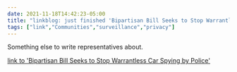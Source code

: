 ```yaml
---
date: 2021-11-18T14:42:23-05:00
title: "linkblog: just finished 'Bipartisan Bill Seeks to Stop Warrantless Car Spying by Police'"
tags: ["link","Communities","surveillance","privacy"]
---
```

Something else to write representatives about.
 
[link to 'Bipartisan Bill Seeks to Stop Warrantless Car Spying by Police'](https://theintercept.com/2021/11/18/bill-warrantless-searches-car-data-police/)

